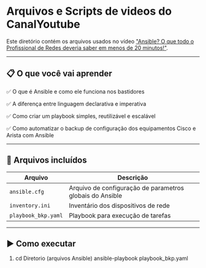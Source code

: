 # Arquivos e Scripts de videos do CanalYoutube

Este diretório contém os arquivos usados no vídeo ["Ansible? O que todo o Profissional de Redes deveria saber em menos de 20 minutos!"](https://youtu.be/ayWVJpfS9hI?si=lTEl4XhvHGSOj8Pp).

---

## 📋 O que você vai aprender
✅ O que é Ansible e como ele funciona nos bastidores

✅ A diferença entre linguagem declarativa e imperativa

✅ Como criar um playbook simples, reutilizável e escalável

✅ Como automatizar o backup de  configuração dos equipamentos Cisco e Arista com Ansible

---

## 📂 Arquivos incluídos

| Arquivo              | Descrição                                              |
|----------------------|--------------------------------------------------------|
| `ansible.cfg`      | Arquivo de configuração de parametros globais do Ansible |
| `inventory.ini`    | Inventário dos dispositivos de rede                      |
| `playbook_bkp.yaml`| Playbook para execução de tarefas                        |

---

## ▶️ Como executar

1. cd Diretorio (arquivos Ansible)
   ansible-playbook playbook_bkp.yaml
